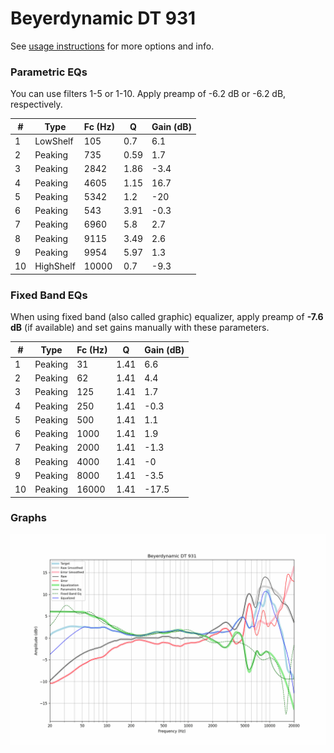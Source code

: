# Beyerdynamic DT 931
See [usage instructions](https://github.com/jaakkopasanen/AutoEq#usage) for more options and info.

### Parametric EQs
You can use filters 1-5 or 1-10. Apply preamp of -6.2 dB or -6.2 dB, respectively.

|   # | Type      |   Fc (Hz) |    Q |   Gain (dB) |
|-----|-----------|-----------|------|-------------|
|   1 | LowShelf  |       105 | 0.7  |         6.1 |
|   2 | Peaking   |       735 | 0.59 |         1.7 |
|   3 | Peaking   |      2842 | 1.86 |        -3.4 |
|   4 | Peaking   |      4605 | 1.15 |        16.7 |
|   5 | Peaking   |      5342 | 1.2  |       -20   |
|   6 | Peaking   |       543 | 3.91 |        -0.3 |
|   7 | Peaking   |      6960 | 5.8  |         2.7 |
|   8 | Peaking   |      9115 | 3.49 |         2.6 |
|   9 | Peaking   |      9954 | 5.97 |         1.3 |
|  10 | HighShelf |     10000 | 0.7  |        -9.3 |

### Fixed Band EQs
When using fixed band (also called graphic) equalizer, apply preamp of **-7.6 dB** (if available) and set gains manually with these parameters.

|   # | Type    |   Fc (Hz) |    Q |   Gain (dB) |
|-----|---------|-----------|------|-------------|
|   1 | Peaking |        31 | 1.41 |         6.6 |
|   2 | Peaking |        62 | 1.41 |         4.4 |
|   3 | Peaking |       125 | 1.41 |         1.7 |
|   4 | Peaking |       250 | 1.41 |        -0.3 |
|   5 | Peaking |       500 | 1.41 |         1.1 |
|   6 | Peaking |      1000 | 1.41 |         1.9 |
|   7 | Peaking |      2000 | 1.41 |        -1.3 |
|   8 | Peaking |      4000 | 1.41 |        -0   |
|   9 | Peaking |      8000 | 1.41 |        -3.5 |
|  10 | Peaking |     16000 | 1.41 |       -17.5 |

### Graphs
![](./Beyerdynamic%20DT%20931.png)
